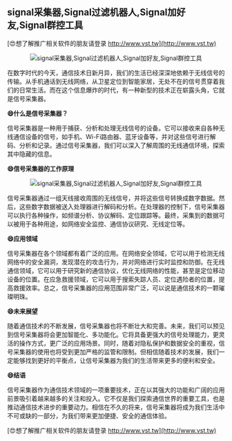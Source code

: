## **signal采集器,Signal过滤机器人,Signal加好友,Signal群控工具**

[😍想了解推广相关软件的朋友请登录 http://www.vst.tw](http://www.vst.tw)

 <center><img src="https://vst.tw/MP4/tuiguang/png/8.png" alt="signal采集器,Signal过滤机器人,Signal加好友,Signal群控工具"></center>

在数字时代的今天，通信技术日新月异，我们的生活已经深深地依赖于无线信号的传输。从手机通话到无线网络，从卫星定位到智能家居，无处不在的信号贯穿着我们的日常生活。而在这个信息爆炸的时代，有一种新型的技术正在崭露头角，它就是信号采集器。

**😄什么是信号采集器？**

信号采集器是一种用于捕获、分析和处理无线信号的设备。它可以接收来自各种无线通信设备的信号，如手机、Wi-Fi路由器、蓝牙设备等，并对这些信号进行解码、分析和记录。通过信号采集器，我们可以深入了解周围的无线通信环境，探索其中隐藏的信息。

**😄信号采集器的工作原理**

 <center><img src="https://vst.tw/MP4/tuiguang/png/7.png" alt="signal采集器,Signal过滤机器人,Signal加好友,Signal群控工具"></center>

信号采集器通过一组天线接收周围的无线信号，并将这些信号转换成数字数据。然后，这些数字数据被送入处理器进行解码和分析。在处理器的控制下，信号采集器可以执行各种操作，如频谱分析、协议解码、定位跟踪等。最终，采集到的数据可以被用于各种用途，如网络安全监控、通信协议研究、无线定位等。

**😄应用领域**

信号采集器在各个领域都有着广泛的应用。在网络安全领域，它可以用于检测无线网络中的安全漏洞，发现潜在的攻击行为，并对网络进行实时监控和防御。在无线通信领域，它可以用于研究新的通信协议，优化无线网络的性能，甚至是定位移动设备的位置。在应急救援领域，它可以用于搜索失踪人员、定位遇险者的位置，提高救援效率。总之，信号采集器的应用范围非常广泛，可以说是通信技术的一颗璀璨明珠。

**😄未来展望**

随着通信技术的不断发展，信号采集器也将不断壮大和完善。未来，我们可以预见到信号采集器将会更加智能化、多功能化。它将具备更强大的信号处理能力，更灵活的操作方式，更广泛的应用场景。同时，随着对隐私保护和数据安全的重视，信号采集器的使用也将受到更加严格的监管和限制。但相信随着技术的发展，我们一定能够找到更好的平衡点，让信号采集器为我们的生活带来更多的便利和安全。

**😄结语**

信号采集器作为通信技术领域的一项重要技术，正在以其强大的功能和广阔的应用前景吸引着越来越多的关注和投入。它不仅是我们探索通信世界的重要工具，也是推动通信技术进步的重要动力。相信在不久的将来，信号采集器将成为我们生活中不可或缺的一部分，为我们带来更加便捷、安全的通信体验。

[😍想了解推广相关软件的朋友请登录 http://www.vst.tw](http://www.vst.tw)



